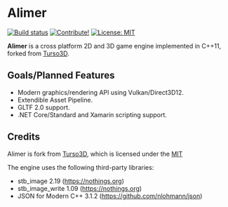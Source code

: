 # Alimer

[![Build status](https://ci.appveyor.com/api/projects/status/v0poctokc7r2xu24?svg=true)](https://ci.appveyor.com/project/amerkoleci/alimer)
[![Contribute!](https://img.shields.io/badge/contributions-welcome-brightgreen.svg?style=flat)](https://github.com/amerkoleci/alimer/issues)
[![License: MIT](https://img.shields.io/badge/License-MIT-yellow.svg)](https://github.com/amerkoleci/alimer/blob/master/LICENSE)

**Alimer** is a cross platform 2D and 3D game engine implemented in C++11, forked from [Turso3D](https://github.com/cadaver/turso3d).

## Goals/Planned Features

- Modern graphics/rendering API using Vulkan/Direct3D12.
- Extendible Asset Pipeline.
- GLTF 2.0 support.
- .NET Core/Standard and Xamarin scripting support.

## Credits

Alimer is fork from [Turso3D](https://github.com/cadaver/turso3d), which is licensed under the [MIT](https://github.com/cadaver/turso3d/blob/master/License.txt)

The engine uses the following third-party libraries:

- stb_image 2.19 (https://nothings.org)
- stb_image_write 1.09 (https://nothings.org)
- JSON for Modern C++ 3.1.2 (https://github.com/nlohmann/json)

